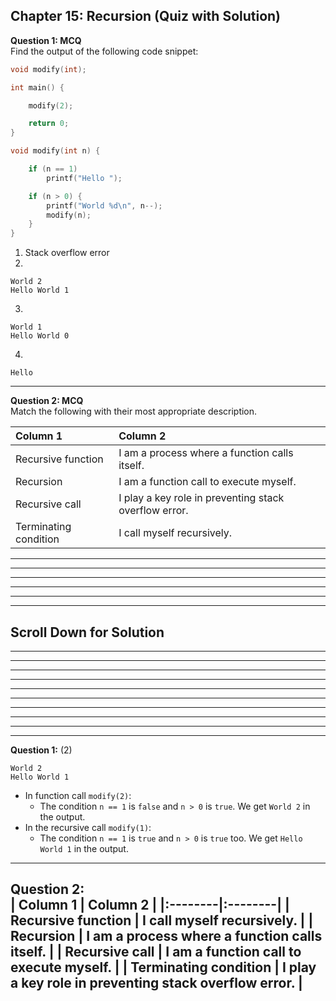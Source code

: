 ## Chapter 15: Recursion (Quiz with Solution)     

__Question 1: MCQ__     
Find the output of the following code snippet: 

```C
void modify(int);

int main() {

	modify(2);

	return 0;
}

void modify(int n) {

	if (n == 1) 
		printf("Hello ");

	if (n > 0) {
		printf("World %d\n", n--);
		modify(n);
	}
}

```

1. Stack overflow error  
2. 
```
World 2
Hello World 1
```
3. 
```
World 1
Hello World 0
```
4. 
```
Hello 
```
----- 

__Question 2: MCQ__     
Match the following with their most appropriate description.  

| Column 1 | Column 2 |
|:--------|:--------|
| Recursive function  | I am a process where a function calls itself. |
| Recursion  |  I am a function call to execute myself. |
| Recursive call  |  I play a key role in preventing stack overflow error. |
| Terminating condition  |  I call myself recursively. |

---- 
---- 

----
----
----
----

## Scroll Down for Solution 
----
----
----
----
----
----
----
----
----
----
__Question 1:__ (2)   
```
World 2
Hello World 1
```
- In function call `modify(2)`:
    - The condition `n == 1` is `false` and `n > 0` is `true`. We get `World 2` in the output. 
- In the recursive call `modify(1)`:
    - The condition `n == 1` is `true` and `n > 0` is `true` too. We get `Hello World 1` in the output. 

---- 
__Question 2:__  
| Column 1 | Column 2 | 
|:--------|:--------| 
| Recursive function  | I call myself recursively. |
| Recursion  |  I am a process where a function calls itself.  |
| Recursive call  |  I am a function call to execute myself.  |
| Terminating condition  | I play a key role in preventing stack overflow error. |
---- 
